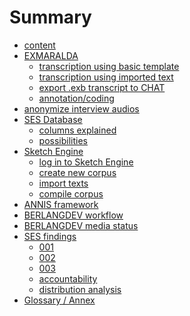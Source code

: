 # Summary

- [content][1]
- [EXMARALDA][2]
	- [transcription using basic template][3]
	- [transcription using imported text][4]
	- [export .exb transcript to CHAT][5]
	- [annotation/coding][6]
- [anonymize interview audios][7]
- [SES Database][8]
	- [columns explained][9]
	- [possibilities][10]
- [Sketch Engine][11]
	- [log in to Sketch Engine][12]
	- [create new corpus][13]
	- [import texts][14]
	- [compile corpus][15]
- [ANNIS framework][16]
- [BERLANGDEV workflow][17]
- [BERLANGDEV media status][18]
- [SES findings][19]
	- [001][20]
	- [002][21]
	- [003][22]
	- [accountability][23]
	- [distribution analysis][24]
- [Glossary / Annex][25]

[1]:	a_intro.md
[2]:	be1_exmaralda-0.md
[3]:	be1_exmaralda-021.md
[4]:	be1_exmaralda-022.md
[5]:	be1_exmaralda-031.md
[6]:	e1_exmaralda3a.md
[7]:	c_audacity.md
[8]:	c_sesdb01.md
[9]:	d_sesdb002.md
[10]:	e_sesdb003.md
[11]:	g_pageske0.md
[12]:	h_page001.md
[13]:	i_page003.md
[14]:	j_page004.md
[15]:	k_page005.md
[16]:	l_annis01.md
[17]:	m_berlangdev01.md
[18]:	n_ses-status.md
[19]:	o_findings00.md
[20]:	p_findings01.md
[21]:	q_findings02.md
[22]:	r_findings03.md
[23]:	s_sesdb004.md
[24]:	t_sesdist001.md
[25]:	z1_annex.md